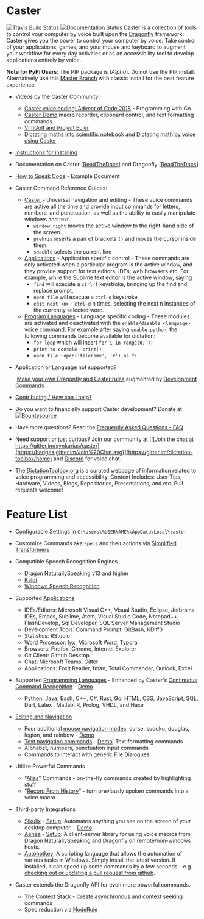 # Caster
[![Travis Build Status](https://travis-ci.org/dictation-toolbox/Caster.svg?branch=master)](https://travis-ci.org/dictation-toolbox/Caster) [![Documentation Status](https://readthedocs.org/projects/caster/badge/?version=latest)](https://caster.readthedocs.io/en/latest/?badge=latest)
[Caster](https://github.com/dictation-toolbox/Caster) is a collection of tools to control your computer by voice built upon the [Dragonfly](https://github.com/dictation-toolbox/dragonfly) framework. Caster gives you the power to control your computer by voice. Take control of your applications, games, and your mouse and keyboard to augment your workflow for every day activities or as an accessibility tool to develop applications entirely by voice. 

**Note for PyPi Users**: The PIP package is (_Alpha_). Do not use the PIP install. Alternatively use this [Master Branch](https://github.com/dictation-toolbox/Caster) with classic install for the best feature experience.

- Videos by the Caster Community:
  
  - [Caster voice coding: Advent of Code 2018](https://youtu.be/oDsMGroASSw?t=3) - Programming with Go
  - [Caster Demo](https://www.youtube.com/watch?v=oIwh3z2jXD4) macro recorder, clipboard control, and text formatting commands.
  - [VimGolf and Project Euler](https://www.youtube.com/watch?v=T1bKAqDhH_E)
  - [Dictating maths into scientific notebook](https://www.youtube.com/watch?v=oq8EoPu0cGY&t=3s) and [Dictating math by voice using Caster](https://www.youtube.com/watch?v=z-iHvPmjcas)
  
- [Instructions for installing](https://caster.readthedocs.io/en/latest/Installation/)

- Documentation on Caster [[ReadTheDocs](https://caster.readthedocs.io/en/latest/)] and Dragonfly [[ReadTheDocs](https://dragonfly2.readthedocs.io/en/latest/)] 

- [How to Speak Code](https://caster.readthedocs.io/en/latest/readthedocs/Examples/Speaking/Examples/) - Example Document

- Caster Command Reference Guides:
  - [Caster](https://github.com/dictation-toolbox/Caster/blob/master/CasterQuickReference.pdf) - Universal navigation and editing -  These voice commands are active all the time and provide input commands for letters, numbers, and punctuation, as well as the ability to easily manipulate windows and text. 
    - `window right` moves the active window to the right-hand side of the screen.
    - `prekris` inserts a pair of brackets `()` and moves the cursor inside them.
    - `shackle` selects the current line
  - [Applications](https://caster.readthedocs.io/en/latest/readthedocs/Application_Commands_Quick_Reference/) - Application specific control - These commands are only activated when a particular program is the active window, and they provide support for text editors, IDEs, web browsers etc. For example, while the Sublime text editor is the active window, saying
    - `find` will execute a `ctrl-f` keystroke, bringing up the find and replace prompt,
    - `open file` will execute a `ctrl-o` keystroke,
    - `edit next <n>` - `ctrl-d` n times, selecting the next n instances of the currently selected word.
  - [Program Languages](https://caster.readthedocs.io/en/latest/readthedocs/CCR_languages_Quick_Reference/) - Language specific coding - These modules are activated and deactivated with the `enable/disable <language>` voice command. For example after saying `enable python`, the following commands become available for dictation: 
    - `for loop` which will insert `for i in range(0, ):`
    - `print to console` - `print()`
    - `open file` -  `open('filename', 'r') as f:`
  
- Application or Language not supported? 

  ​	 [Make your own Dragonfly and Caster rules](https://caster.readthedocs.io/en/latest/readthedocs/Examples/Rule_Construction/) augmented by [Development Commands](https://caster.readthedocs.io/en/latest/readthedocs/CCR_languages_Quick_Reference/#VoiceDevCommands)

- [Contributing / How can I help?](https://caster.readthedocs.io/en/latest/Contributing/)

- Do you want to financially support Caster development? 
  Donate at [![Bountysource](https://www.bountysource.com/badge/team?team_id=407907&style=bounties_posted)](https://www.bountysource.com/teams/caster-dictation/bounties?utm_source=Bountysource&utm_medium=shield&utm_campaign=bounties_posted) 
  
- Have more questions? Read the [Frequently Asked Questions - FAQ](https://caster-lexiconcode.readthedocs.io/en/documentation/readthedocs/meta/Caster_FAQ/)

- Need support or just curious? Join our community at [![Join the chat at https://gitter.im/synkarius/caster](https://badges.gitter.im/Join%20Chat.svg)](https://gitter.im/dictation-toolbox/home) and [Discord](https://discord.gg/9eAAsCJ) for voice chat.

- The [DictationToolbox.org](https://dictation-toolbox.github.io/dictation-toolbox.org/) is a curated webpage of information related to voice programming and accessibility. Content Includes: User Tips, Hardware, Videos, Blogs, Repositories, Presentations, and etc. Pull requests welcome!

# Feature List

- Configurable Settings in `C:\Users\%USERNAME%\AppData\Local\caster`
- Customize Commands aka `Specs` and their actions via [Simplified Transformers](https://caster.readthedocs.io/en/latest/readthedocs/CCR/#rule-filters-simplified)
- Compatible Speech Recognition Engines

  - [Dragon NaturallySpeaking](https://www.nuance.com/dragon.html) v13 and higher
  - [Kaldi](https://dragonfly2.readthedocs.io/en/latest/kaldi_engine.html)
  - [Windows Speech Recognition](https://support.microsoft.com/en-us/help/17208/windows-10-use-speech-recognition)
- Supported [Applications](https://caster.readthedocs.io/en/latest/readthedocs/Application_Commands_Quick_Reference/)

  - IDEs/Editors: Microsoft Visual C++, Visual Studio, Eclipse, Jetbrains IDEs, Emacs, Sublime, Atom, Visual Studio Code, Notepad++, FlashDevelop, Sql Developer, SQL Server Management Studio
  - Development Tools: Command Prompt, GitBash, KDiff3
  - Statistics: RStudio 
  - Word Processor: lyx, Microsoft Word, Typora
  - Browsers: Firefox, Chrome, Internet Explorer
  - Git Client:  Github Desktop 
  - Chat: Microsoft Teams, Gitter
  - Applications: Foxit Reader, fman, Total Commander, Outlook, Excel
- Supported [Programming Languages](https://caster.readthedocs.io/en/latest/readthedocs/CCR_languages_Quick_Reference/) - Enhanced by Caster's [Continuous Command Recognition](https://caster.readthedocs.io/en/latest/readthedocs/CCR/) - [Demo](https://www.youtube.com/watch?v=Obdegwr_LFc&index=5&list=PLV6JPhkq1x8LHu02YefhUU9rXiB2PK8tc)

  - Python, Java, Bash, C++, C#, Rust, Go, HTML, CSS, JavaScript, SQL, Dart, Latex , Matlab, R, Prolog, VHDL, and Haxe
- [Editing and Navigation](https://github.com/dictation-toolbox/Caster/blob/master/CasterQuickReference.pdf)

  - Four additional [mouse navigation modes](https://caster.readthedocs.io/en/latest/readthedocs/Mouse/): curse, sudoku, douglas, legion, and rainbow - [Demo](https://www.youtube.com/watch?v=UISjQBMmQ-I&feature=youtu.be)
  - [Text navigation commands](https://caster.readthedocs.io/en/latest/readthedocs/Text_Manipulation/) - [Demo](https://www.youtube.com/watch?v=xj8IzNlfM70), Text formatting commands
  - Alphabet, numbers, punctuation input commands
  - Commands to interact with generic File Dialogues.

- Utilize Powerful Commands

  - "[Alias](https://caster.readthedocs.io/en/latest/readthedocs/Alias/)" Commands - on-the-fly commands created by highlighting stuff
  - "[Record From History](https://caster.readthedocs.io/en/latest/readthedocs/Record_Macros/)" - turn previously spoken commands into a voice macro 

- Third-party Integrations

  - [Sikulix](http://sikulix.com/) - [Setup](https://caster.readthedocs.io/en/latest/readthedocs/Sikuli/): Automates anything you see on the screen of your desktop computer. - [Demo](https://youtu.be/RFdsD2OgDzk?list=PLV6JPhkq1x8LHu02YefhUU9rXiB2PK8tc&t=512)
  - [Aenea](https://github.com/dictation-toolbox/aenea) - [Setup](https://caster.readthedocs.io/en/latest/readthedocs/Aenea/): A client-server library for using voice macros from Dragon NaturallySpeaking and Dragonfly on remote/non-windows hosts.
  - [Autohotkey](https://www.autohotkey.com/): A scripting language that allows the automation of various tasks in Windows. Simply install the latest version. If installed, it can speed up some commands by a few seconds - e.g. [checking out or updating a pull request from github](https://caster.readthedocs.io/en/latest/readthedocs/Application_Commands_Quick_Reference/#google-chrome).

- Caster extends the Dragonfly API for even more powerful commands.

  - The [Context Stack](https://caster.readthedocs.io/en/latest/readthedocs/ContextStack/) - Create asynchronous and context seeking commands
  - Spec reduction via [NodeRule](https://caster.readthedocs.io/en/latest/readthedocs/NodeRule/)

